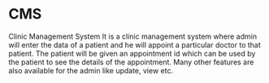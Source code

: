 # CMS
Clinic Management System
It is a clinic management system where admin will enter the data of a patient and he will appoint a particular doctor to that patient.
The patient will be given an appointment id which can be used by the patient to see the details of the appointment.
Many other features are also available for the admin like update, view etc.
